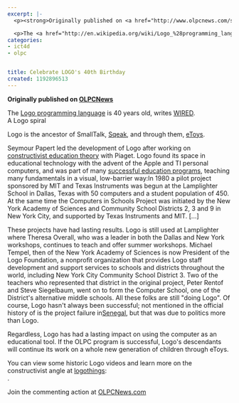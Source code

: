 ```yaml
---
excerpt: |-
  <p><strong>Originally published on <a href="http://www.olpcnews.com/software/third_party/logo_birthday_smalltalk.html">OLPCNews</a></strong></p>

  <p>The <a href="http://en.wikipedia.org/wiki/Logo_%28programming_language%29">Logo programming language</a> is 40 years old, writes <a href="http://blog.wired.com/wiredscience/2007/10/forward-40-wher.html">WIRED</a>.  <br /> A Logo spiral</p>
categories:
- ict4d
- olpc


title: Celebrate LOGO's 40th Birthday
created: 1192896513
---
```

<p><strong>Originally published on <a href="http://www.olpcnews.com/software/third_party/logo_birthday_smalltalk.html">OLPCNews</a></strong></p>

<p>The <a href="http://en.wikipedia.org/wiki/Logo_%28programming_language%29">Logo programming language</a> is 40 years old, writes <a href="http://blog.wired.com/wiredscience/2007/10/forward-40-wher.html">WIRED</a>.  <br /> A Logo spiral</p>

<p>Logo is the ancestor of SmallTalk, <a href="http://www.olpcnews.com/software/applications/learning_squeak_scratch.html">Sqeak</a>, and through them, <a href="http://www.olpcnews.com/software/applications/christmas_squeak_etoys.html">eToys</a>.  </p>

<p>Seymour Papert led the development of Logo after working on <a href="http://www.olpcnews.com/use_cases/education/papert_connected_family.html">constructivist education theory</a> with Piaget. Logo found its space in educational technology with the advent of the Apple and TI personal computers, and was part of many <a href="http://el.media.mit.edu/Logo-foundation/logo/index.html">successful education programs</a>, teaching many fundamentals in a visual, low-barrier way:In 1980 a pilot project sponsored by MIT and Texas Instruments was begun at the Lamplighter School in Dallas, Texas with 50 computers and a student population of 450. At the same time the Computers in Schools Project was initiated by the New York Academy of Sciences and Community School Districts 2, 3 and 9 in New York City, and supported by Texas Instruments and MIT. [...]</p>

<p>These projects have had lasting results. Logo is still used at Lamplighter where Theresa Overall, who was a leader in both the Dallas and New York workshops, continues to teach and offer summer workshops. Michael Tempel, then of the New York Academy of Sciences is now President of the Logo Foundation, a nonprofit organization that provides Logo staff development and support services to schools and districts throughout the world, including New York City Community School District 3. Two of the teachers who represented that district in the original project, Peter Rentof and Steve Siegelbaum, went on to form the Computer School, one of the District's alternative middle schools. All these folks are still "doing Logo". Of course, Logo hasn't always been successful; not mentioned in the official history of is the project failure in<a href="http://www.olpcnews.com/people/negroponte/olpc_history_senegal_failure.html">Senegal</a>, but that was due to politics more than Logo.</p>

<p>Regardless, Logo has had a lasting impact on using the computer as an educational tool.  If the OLPC program is successful, Logo's descendants will continue its work on a whole new generation of children through eToys. </p>

<p>You can view some historic Logo videos and learn more on the constructivist angle at <a href="http://logothings.wikispaces.com/">logothings</a>:<br />
.</p>

<p>Join the commenting action at <a href="http://www.olpcnews.com/software/third_party/logo_birthday_smalltalk.html">OLPCNews.com</a></p>
